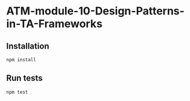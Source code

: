 # ATM-module-10-Design-Patterns-in-TA-Frameworks
## Installation
`npm install`
## Run tests
`npm test`